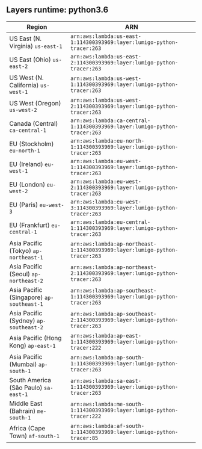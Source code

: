 Layers runtime: python3.6
----
| Region | ARN |
| --- | --- |
|US East (N. Virginia)  `us-east-1`|`arn:aws:lambda:us-east-1:114300393969:layer:lumigo-python-tracer:263`|
|US East (Ohio)  `us-east-2`|`arn:aws:lambda:us-east-2:114300393969:layer:lumigo-python-tracer:263`|
|US West (N. California)  `us-west-1`|`arn:aws:lambda:us-west-1:114300393969:layer:lumigo-python-tracer:263`|
|US West (Oregon)  `us-west-2`|`arn:aws:lambda:us-west-2:114300393969:layer:lumigo-python-tracer:263`|
|Canada (Central)  `ca-central-1`|`arn:aws:lambda:ca-central-1:114300393969:layer:lumigo-python-tracer:263`|
|EU (Stockholm)  `eu-north-1`|`arn:aws:lambda:eu-north-1:114300393969:layer:lumigo-python-tracer:263`|
|EU (Ireland)  `eu-west-1`|`arn:aws:lambda:eu-west-1:114300393969:layer:lumigo-python-tracer:263`|
|EU (London)  `eu-west-2`|`arn:aws:lambda:eu-west-2:114300393969:layer:lumigo-python-tracer:263`|
|EU (Paris)  `eu-west-3`|`arn:aws:lambda:eu-west-3:114300393969:layer:lumigo-python-tracer:263`|
|EU (Frankfurt)  `eu-central-1`|`arn:aws:lambda:eu-central-1:114300393969:layer:lumigo-python-tracer:263`|
|Asia Pacific (Tokyo)  `ap-northeast-1`|`arn:aws:lambda:ap-northeast-1:114300393969:layer:lumigo-python-tracer:263`|
|Asia Pacific (Seoul)  `ap-northeast-2`|`arn:aws:lambda:ap-northeast-2:114300393969:layer:lumigo-python-tracer:263`|
|Asia Pacific (Singapore)  `ap-southeast-1`|`arn:aws:lambda:ap-southeast-1:114300393969:layer:lumigo-python-tracer:263`|
|Asia Pacific (Sydney)  `ap-southeast-2`|`arn:aws:lambda:ap-southeast-2:114300393969:layer:lumigo-python-tracer:263`|
|Asia Pacific (Hong Kong)  `ap-east-1`|`arn:aws:lambda:ap-east-1:114300393969:layer:lumigo-python-tracer:222`|
|Asia Pacific (Mumbai)  `ap-south-1`|`arn:aws:lambda:ap-south-1:114300393969:layer:lumigo-python-tracer:263`|
|South America (São Paulo)  `sa-east-1`|`arn:aws:lambda:sa-east-1:114300393969:layer:lumigo-python-tracer:263`|
|Middle East (Bahrain)  `me-south-1`|`arn:aws:lambda:me-south-1:114300393969:layer:lumigo-python-tracer:222`|
|Africa (Cape Town)  `af-south-1`|`arn:aws:lambda:af-south-1:114300393969:layer:lumigo-python-tracer:85`|
